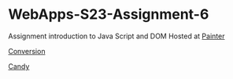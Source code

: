 
# WebApps-S23-Assignment-6
Assignment introduction to Java Script and DOM
Hosted at
[Painter](https://44-563-web-apps-s23.github.io/44563-webapps-s23-assignment6-charithtagore/painter.html)

[Conversion](https://44-563-web-apps-s23.github.io/44563-webapps-s23-assignment6-charithtagore/Conversion.html)

[Candy](https://44-563-web-apps-s23.github.io/44563-webapps-s23-assignment6-charithtagore/candy.html)
